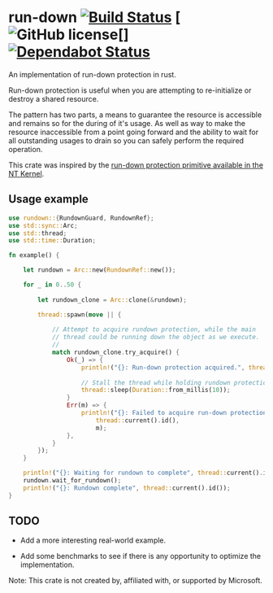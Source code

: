 # run-down [![Build Status][travis-ci-img]][travis-ci] [![GitHub license][license-img][] [![Dependabot Status][dependabot-img]][dependabot]

An implementation of run-down protection in rust.

Run-down protection is useful when you are attempting to re-initialize or destroy a shared resource.

The pattern has two parts, a means to guarantee the resource is accessible and remains so for
the during of it's usage. As well as way to make the resource inaccessible from a point going forward
and the ability to wait for all outstanding usages to drain so you can safely perform the required operation. 

This crate was inspired by the [run-down protection primitive available in the NT Kernel][nt-run-down-docs]. 

## Usage example


````rust
use rundown::{RundownGuard, RundownRef};
use std::sync::Arc;
use std::thread;
use std::time::Duration;

fn example() {

    let rundown = Arc::new(RundownRef::new());

    for _ in 0..50 {
    
        let rundown_clone = Arc::clone(&rundown);

        thread::spawn(move || {
        
            // Attempt to acquire rundown protection, while the main
            // thread could be running down the object as we execute.
            // 
            match rundown_clone.try_acquire() {
                Ok(_) => {
                    println!("{}: Run-down protection acquired.", thread::current().id());
                    
                    // Stall the thread while holding rundown protection.
                    thread::sleep(Duration::from_millis(10)); 
                }
                Err(m) => {
                    println!("{}: Failed to acquire run-down protection - {}",
                        thread::current().id(),
                        m);
                },
            }
        });
    }

    println!("{}: Waiting for rundown to complete", thread::current().id());
    rundown.wait_for_rundown();
    println!("{}: Rundown complete", thread::current().id());
}
````

## TODO

 - Add a more interesting real-world example.

 - Add some benchmarks to see if there is any opportunity to optimize the implementation.

Note: This crate is not created by, affiliated with, or supported by Microsoft.




<!-- Markdown References -->
[travis-ci]: https://travis-ci.org/bgianfo/rundown
[travis-ci-img]: https://travis-ci.org/bgianfo/rundown.svg?branch=master

[license-img]: https://img.shields.io/github/license/bgianfo/rundown.svg

[dependabot]: https://dependabot.com
[dependabot-img]: https://api.dependabot.com/badges/status?host=github&repo=bgianfo/rundown

[nt-run-down-docs]: https://docs.microsoft.com/en-us/windows-hardware/drivers/kernel/run-down-protection
